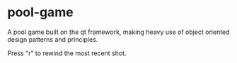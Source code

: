# pool-game

A pool game built on the qt framework, making heavy use of object oriented design patterns and principles.

Press "r" to rewind the most recent shot.